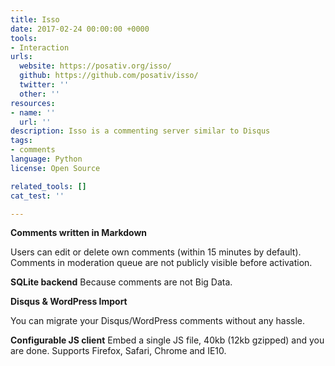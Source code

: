 ```yaml
---
title: Isso
date: 2017-02-24 00:00:00 +0000
tools:
- Interaction
urls:
  website: https://posativ.org/isso/
  github: https://github.com/posativ/isso/
  twitter: ''
  other: ''
resources:
- name: ''
  url: ''
description: Isso is a commenting server similar to Disqus
tags:
- comments
language: Python
license: Open Source

related_tools: []
cat_test: ''

---
```

**Comments written in Markdown**

Users can edit or delete own comments (within 15 minutes by default).
Comments in moderation queue are not publicly visible before activation.

**SQLite backend**
Because comments are not Big Data.

**Disqus & WordPress Import**

You can migrate your Disqus/WordPress comments without any hassle.

**Configurable JS client**
Embed a single JS file, 40kb (12kb gzipped) and you are done.
Supports Firefox, Safari, Chrome and IE10.
